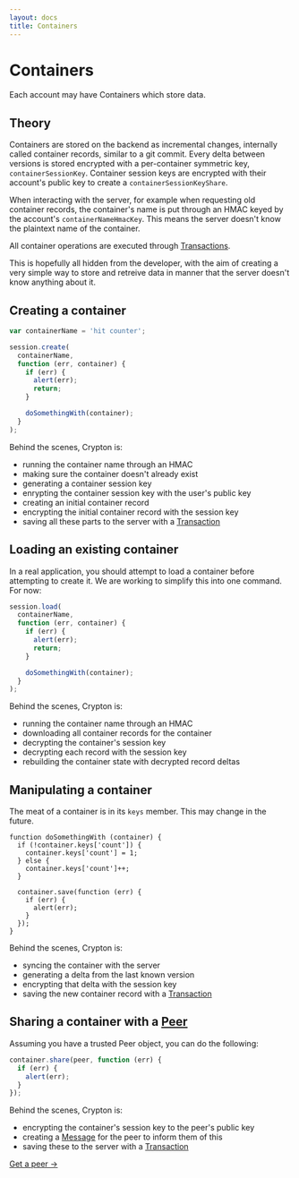 ```yaml
---
layout: docs
title: Containers
---
```


# Containers

Each account may have Containers which store data.

## Theory

Containers are stored on the backend as incremental changes, internally called container records, similar to a git commit. Every delta between versions is stored encrypted with a per-container symmetric key, `containerSessionKey`. Container session keys are encrypted with their account's public key to create a `containerSessionKeyShare`.

When interacting with the server, for example when requesting old container records, the container's name is put through an HMAC keyed by the account's `containerNameHmacKey`. This means the server doesn't know the plaintext name of the container.

All container operations are executed through [Transactions](/docs/concepts/transactions.html).

This is hopefully all hidden from the developer, with the aim of creating a very simple way to store and retreive data in manner that the server doesn't know anything about it.

## Creating a container

````javascript
var containerName = 'hit counter';

session.create(
  containerName,
  function (err, container) {
    if (err) {
      alert(err);
      return;
    }

    doSomethingWith(container);
  }
);
````

Behind the scenes, Crypton is:

* running the container name through an HMAC
* making sure the container doesn't already exist
* generating a container session key
* enrypting the container session key with the user's public key
* creating an initial container record
* encrypting the initial container record with the session key
* saving all these parts to the server with a [Transaction](/docs/concepts/transactions.html)

## Loading an existing container

In a real application, you should attempt to load a container before attempting to create it. We are working to simplify this into one command. For now:

````javascript
session.load(
  containerName,
  function (err, container) {
    if (err) {
      alert(err);
      return;
    }

    doSomethingWith(container);
  }
);
````

Behind the scenes, Crypton is:

* running the container name through an HMAC
* downloading all container records for the container
* decrypting the container's session key
* decrypting each record with the session key
* rebuilding the container state with decrypted record deltas

## Manipulating a container

The meat of a container is in its `keys` member. This may change in the future.

````
function doSomethingWith (container) {
  if (!container.keys['count']) {
    container.keys['count'] = 1;
  } else {
    container.keys['count']++;
  }

  container.save(function (err) {
    if (err) {
      alert(err);
    }
  });
}
````

Behind the scenes, Crypton is:

* syncing the container with the server
* generating a delta from the last known version
* encrypting that delta with the session key
* saving the new container record with a [Transaction](/docs/concepts/transactions.html)

## Sharing a container with a [Peer](/docs/concepts/peers.js)

Assuming you have a trusted Peer object, you can do the following:

````javascript
container.share(peer, function (err) {
  if (err) {
    alert(err);
  }
});
````

Behind the scenes, Crypton is:

* encrypting the container's session key to the peer's public key
* creating a [Message](/docs/concepts/messages.html) for the peer to inform them of this
* saving these to the server with a [Transaction](/docs/concepts/transactions.html)

[Get a peer &rarr;](/docs/concepts/peers.html)
